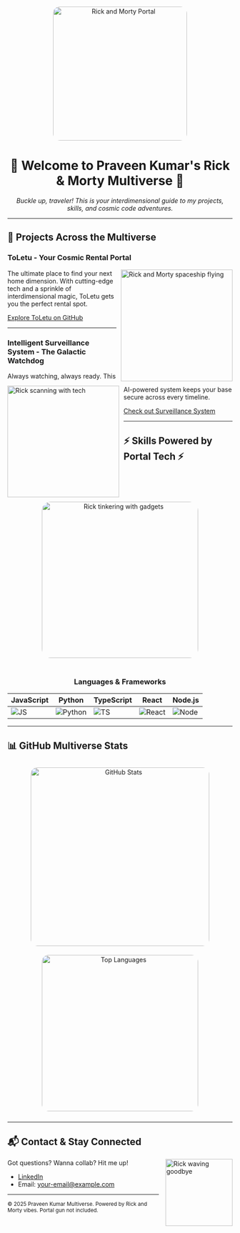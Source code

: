 <div align="center">

<!-- Rick and Morty portal animation as intro -->
<img src="[https://media.giphy.com/media/vu4Vxn5GpK6ww/giphy.gif](https://media2.giphy.com/media/v1.Y2lkPTc5MGI3NjExaTQxdWxjOHI0ZW11Z3R0Y2M5MWt1b3hzc2JsMmh5aTltcHp6d2w3NyZlcD12MV9pbnRlcm5hbF9naWZfYnlfaWQmY3Q9Zw/l41JMXnXn4E7WQR8s/giphy.gif)" alt="Rick and Morty Portal" width="300px" style="border-radius: 15px;" />

# 👾 Welcome to Praveen Kumar's Rick & Morty Multiverse 👾

*Buckle up, traveler! This is your interdimensional guide to my projects, skills, and cosmic code adventures.*

</div>

---

## 🚀 Projects Across the Multiverse

### ToLetu - Your Cosmic Rental Portal

<img src="https://media.giphy.com/media/xT9IgG50Fb7Mi0prBC/giphy.gif" alt="Rick and Morty spaceship flying" width="250px" style="float:right; margin: 0 0 10px 10px;" />

The ultimate place to find your next home dimension. With cutting-edge tech and a sprinkle of interdimensional magic, ToLetu gets you the perfect rental spot.

[Explore ToLetu on GitHub](https://github.com/Praween-em/toletu)

---

### Intelligent Surveillance System - The Galactic Watchdog

<img src="https://media.giphy.com/media/l3vRnDTxNUhOjQxyw/giphy.gif" alt="Rick scanning with tech" width="250px" style="float:left; margin: 0 10px 10px 0;" />

Always watching, always ready. This AI-powered system keeps your base secure across every timeline.

[Check out Surveillance System](https://github.com/Praween-em/Intelligent-Surveillance-System)

---

## ⚡ Skills Powered by Portal Tech ⚡

<div align="center">

<img src="https://media.giphy.com/media/3o7TKFuiq5AyKYMjS8/giphy.gif" alt="Rick tinkering with gadgets" width="350px" style="border-radius: 20px; margin-bottom: 20px;" />

### Languages & Frameworks

| JavaScript | Python | TypeScript | React | Node.js |
|------------|--------|------------|-------|---------|
| ![JS](https://cdn.jsdelivr.net/gh/devicons/devicon/icons/javascript/javascript-original.svg) | ![Python](https://cdn.jsdelivr.net/gh/devicons/devicon/icons/python/python-original.svg) | ![TS](https://cdn.jsdelivr.net/gh/devicons/devicon/icons/typescript/typescript-original.svg) | ![React](https://cdn.jsdelivr.net/gh/devicons/devicon/icons/react/react-original.svg) | ![Node](https://cdn.jsdelivr.net/gh/devicons/devicon/icons/nodejs/nodejs-original.svg) |

</div>

---

## 📊 GitHub Multiverse Stats

<div align="center">

<img src="https://github-readme-stats.vercel.app/api?username=Praween-em&show_icons=true&theme=radical" alt="GitHub Stats" width="400" style="border-radius: 15px; margin: 10px;" />

<img src="https://github-readme-stats.vercel.app/api/top-langs/?username=Praween-em&layout=compact&theme=radical" alt="Top Languages" width="350" style="border-radius: 15px; margin: 10px;" />

</div>

---

## 📬 Contact & Stay Connected

<img src="https://media.giphy.com/media/3ohs7KViF7Jvz3w2vS/giphy.gif" alt="Rick waving goodbye" width="150px" style="float:right; margin: 0 0 10px 15px;" />

Got questions? Wanna collab? Hit me up!

- [LinkedIn](https://www.linkedin.com/in/praveen-kumar-a00420280/)
- Email: your-email@example.com

---

<small>© 2025 Praveen Kumar Multiverse. Powered by Rick and Morty vibes. Portal gun not included.</small>
